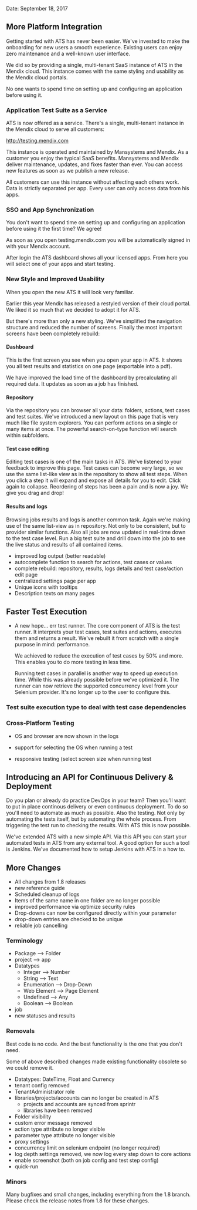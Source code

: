Date: September 18, 2017

## More Platform Integration

Getting started with ATS has never been easier. We've invested to make the onboarding for new users a smooth experience. Existing users can enjoy zero maintenance and a well-known user interface.

We did so by providing a single, multi-tenant SaaS instance of ATS in the Mendix cloud. This instance comes with the same styling and usability as the Mendix cloud portals.

No one wants to spend time on setting up and configuring an application before using it.

### Application Test Suite as a Service

ATS is now offered as a service. There's a single, multi-tenant instance in the Mendix cloud to serve all customers: 

<http://testing.mendix.com>

This instance is operated and maintained by Mansystems and Mendix. As a customer you enjoy the typical SaaS benefits.  Mansystems and Mendix deliver maintenance, updates, and fixes faster than ever. You can access new features as soon as we publish a new release.

All customers can use this instance without affecting each others work. Data is strictly separated per app. Every user can only access data from his apps.

### SSO and App Synchronization

You don't want to spend time on setting up and configuring an application before using it the first time? We agree!

As soon as you open testing.mendix.com you will be automatically signed in with your Mendix account. 

After login the ATS dashboard shows all your licensed apps. From here you will select one of your apps and start testing.

### New Style and Improved Usability

When you open the new ATS it will look very familiar.

Earlier this year Mendix has released a restyled version of their cloud portal. We liked it so much that we decided to adopt it for ATS.

But there's more than only a new styling. We've simplified the navigation structure and reduced the number of screens. Finally the most important screens have been completely rebuild:

#### Dashboard

This is the first screen you see when you open your app in ATS. It shows you all test results and statistics on one page (exportable into a pdf).

We have improved the load time of the dashboard by precalculating all required data. It updates as soon as a job has finished.

#### Repository

Via the repository you can browser all your data: folders, actions, test cases and test suites. We've introduced a new layout on this page that is very much like file system explorers. You can perform actions on a single or many items at once. The powerful search-on-type function will search within subfolders.

#### Test case editing

Editing test cases is one of the main tasks in ATS. We've listened to your feedback to improve this page. Test cases can become very large, so we use the same list-like view as in the repository to show all test steps. When you click a step it will expand and expose all details for you to edit. Click again to collapse. Reordering of steps has been a pain and is now a joy. We give you drag and drop!

#### Results and logs

Browsing jobs results and logs is another common task. Again we're making use of the same list-view as in repository. Not only to be consistent, but to provider similar functions. Also all jobs are now updated in real-time down to the test case level. Run a big test suite and drill down into the job to see the live status and results of all contained items.

- improved log output (better readable)
- autocomplete function to search for actions, test cases or values
- complete rebuild: repository, results, logs details and test case/action edit page
- centralized settings page per app
- Unique icons with tooltips
- Description texts on many pages

## Faster Test Execution

- A new hope... err test runner. The core component of ATS is the test runner. It interprets your test cases, test suites and actions, executes them and returns a result. We've rebuilt it from scratch with a single purpose in mind: performance.

  We achieved to reduce the execution of test cases by 50% and more. This enables you to do more testing in less time.

  Running test cases in parallel is another way to speed up execution time. While this was already possible before we've optimized it. The runner can now retrieve the supported concurrency level from your Selenium provider. It's no longer up to the user to configure this.

### Test suite execution type to deal with test case dependencies

### Cross-Platform Testing

* OS and browser are now shown in the logs
* support for selecting the OS when running a test

* responsive testing \(select screen size when running test

## Introducing an API for Continuous Delivery & Deployment

Do you plan or already do practice DevOps in your team? Then you'll want to put in place continous delivery or even continuous deployment. To do so you'll need to automate as much as possible. Also the testing. Not only by automating the tests itself, but by automating the whole process. From triggering the test run to checking the results. With ATS this is now possible.

We've extended ATS with a new simple API. Via this API you can start your automated tests in ATS from any external tool. A good option for such a tool is Jenkins. We've documented how to setup Jenkins with ATS in a how to.

## More Changes

* All changes from 1.8 releases
* new reference guide
* Scheduled cleanup of logs
* Items of the same name in one folder are no longer possible
* improved performance via optimize security rules
* Drop-downs can now be configured directly within your parameter
* drop-down entries are checked to be unique
* reliable job cancelling

### Terminology

- Package --&gt; Folder
- project --&gt; app
- Datatypes
  - Integer --&gt; Number
  - String --&gt; Text
  - Enumeration --&gt; Drop-Down
  - Web Element --&gt; Page Element
  - Undefined --&gt; Any
  - Boolean --&gt; Boolean
- job
- new statuses and results

### Removals

Best code is no code. And the best functionality is the one that you don't need.

Some of above described changes made existing functionality obsolete so we could remove it.

- Datatypes: DateTime, Float and Currency
- tenant config removed
- TenantAdministrator role
- libraries/projects/accounts can no longer be created in ATS
  - projects and accounts are synced from sprintr
  - libraries have been removed
- Folder visibility
- custom error message removed
- action type attribute no longer visible
- parameter type attribute no longer visible
- proxy settings
- concurrency limit on selenium endpoint \(no longer required\)
- log depth settings removed, we now log every step down to core actions
- enable screenshot \(both on job config and test step config\)
- quick-run

### Minors

Many bugfixes and small changes, including everything from the 1.8 branch. Please check the release notes from 1.8 for these changes.
